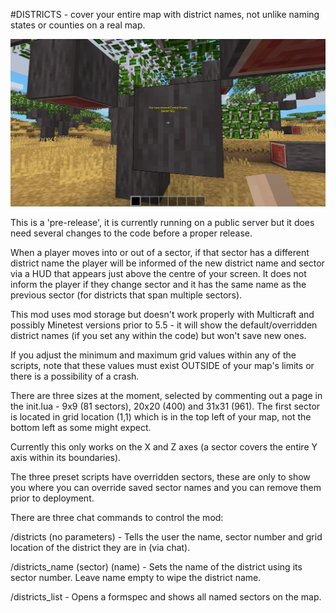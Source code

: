#DISTRICTS - cover your entire map with district names, not unlike naming states or counties on a real map.

![districts](https://github.com/MLK94/districts/blob/main/screenshot.png)

This is a 'pre-release', it is currently running on a public server but it does need several changes to the code before a proper release.

When a player moves into or out of a sector, if that sector has a different district name the player will be informed of the new district name and sector via a HUD that appears just above the centre of your screen. It does not inform the player if they change sector and it has the same name as the previous sector (for districts that span multiple sectors).

This mod uses mod storage but doesn't work properly with Multicraft and possibly Minetest versions prior to 5.5 - it will show the default/overridden district names (if you set any within the code) but won't save new ones.

If you adjust the minimum and maximum grid values within any of the scripts, note that these values must exist OUTSIDE of your map's limits or there is a possibility of a crash.

There are three sizes at the moment, selected by commenting out a page in the init.lua - 9x9 (81 sectors), 20x20 (400) and 31x31 (961). The first sector is located in grid location (1,1) which is in the top left of your map, not the bottom left as some might expect.

Currently this only works on the X and Z axes (a sector covers the entire Y axis within its boundaries).

The three preset scripts have overridden sectors, these are only to show you where you can override saved sector names and you can remove them prior to deployment.

There are three chat commands to control the mod:

/districts (no parameters) - Tells the user the name, sector number and grid location of the district they are in (via chat).

/districts_name (sector) (name) - Sets the name of the district using its sector number. Leave name empty to wipe the district name.

/districts_list - Opens a formspec and shows all named sectors on the map.
